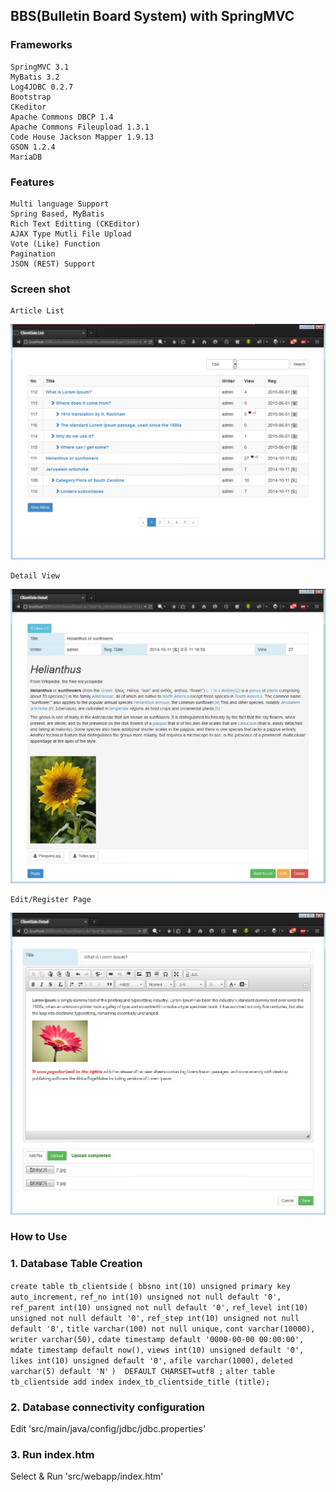 ## BBS(Bulletin Board System) with SpringMVC

### Frameworks
    SpringMVC 3.1
    MyBatis 3.2
    Log4JDBC 0.2.7
    Bootstrap
    CKeditor
    Apache Commons DBCP 1.4
    Apache Commons Fileupload 1.3.1
    Code House Jackson Mapper 1.9.13
    GSON 1.2.4
    MariaDB


### Features
    Multi language Support
    Spring Based, MyBatis
    Rich Text Editting (CKEditor)
    AJAX Type Mutli File Upload
    Vote (Like) Function
    Pagination
    JSON (REST) Support


### Screen shot
    Article List

![Article List Page](https://github.com/PurpleRainForest/SpringBBS/blob/master/SpringBBS/src/main/webapp/images/screen_l1.jpg?raw=true)

    Detail View
![Detail View Page](https://github.com/PurpleRainForest/SpringBBS/blob/master/SpringBBS/src/main/webapp/images/screen_v1.jpg?raw=true)

    Edit/Register Page
![Edit / Register Page](https://github.com/PurpleRainForest/SpringBBS/blob/master/SpringBBS/src/main/webapp/images/screen_w1.jpg?raw=true)

### How to Use
### 1. Database Table Creation
`create table tb_clientside`
       `( bbsno int(10) unsigned primary key auto_increment,`
       `ref_no int(10) unsigned not null default '0',`
       `ref_parent int(10) unsigned not null default '0',`
       `ref_level int(10) unsigned not null default '0',`
       `ref_step int(10) unsigned not null default '0',`
       `title varchar(100) not null unique,`
       `cont varchar(10000),`
       `writer varchar(50),`
       `cdate timestamp default '0000-00-00 00:00:00',`
       `mdate timestamp default now(),`
       `views int(10) unsigned default '0',`
       `likes int(10) unsigned default '0',`
       `afile varchar(1000),`
       `deleted varchar(5) default 'N'`
     `)  DEFAULT CHARSET=utf8 ;`
`alter table tb_clientside add index index_tb_clientside_title (title);`

### 2. Database connectivity configuration
Edit 'src/main/java/config/jdbc/jdbc.properties'

### 3. Run index.htm
Select & Run 'src/webapp/index.htm' 


